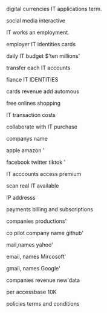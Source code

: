 
digital currencies IT applications term.

social media interactive 

 IT works an employment. 

employer IT identities cards

daily IT budget $'ten millions' 

transfer each IT accounts 

fiance IT IDENTITIES 

cards revenue add automous 

free onlines shopping 

IT transaction costs

collaborate with IT purchase 

companys name  

 apple amazon '

facebook twitter tiktok '

IT acccounts access premium  

scan real IT available 

IP addresss 

payments billing and subscriptions 

companies productions'

co pilot company name github'

mail,names yahoo'

email, names Mircosoft'

gmail, names Google'

companies revenue new'data 

per accessbase 10K  
 
policies terms and conditions 

